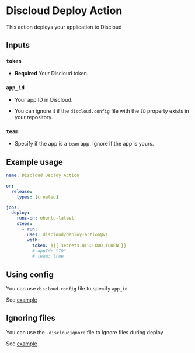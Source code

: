 # Discloud Deploy Action

This action deploys your application to Discloud

## Inputs

### `token`

- **Required** Your Discloud token.

### `app_id`

- Your app ID in Discloud.

- You can ignore it if the `discloud.config` file with the `ID` property exists in your repository.

### `team`

- Specify if the app is a `team` app. Ignore if the app is yours.

## Example usage

```yml
name: Discloud Deploy Action

on:
  release:
    types: [created]

jobs:
  deploy:
    runs-on: ubuntu-latest
    steps:
      - run: 
        uses: discloud/deploy-action@v1
        with:
          token: ${{ secrets.DISCLOUD_TOKEN }}
          # appId: "ID"
          # team: true
```

## Using config

You can use `discloud.config` file to specify `app_id`

See [example](./discloud.config)

## Ignoring files

You can use the `.discloudignore` file to ignore files during deploy

See [example](./.discloudignore)
